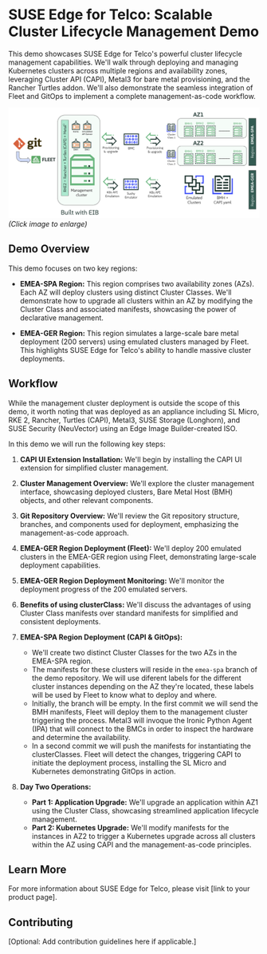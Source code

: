 # SUSE Edge for Telco: Scalable Cluster Lifecycle Management Demo

This demo showcases SUSE Edge for Telco's powerful cluster lifecycle management capabilities. We'll walk through deploying and managing Kubernetes clusters across multiple regions and availability zones, leveraging Cluster API (CAPI), Metal3 for bare metal provisioning, and the Rancher Turtles addon.  We'll also demonstrate the seamless integration of Fleet and GitOps to implement a complete management-as-code workflow.

[![Demo MWC 2025](/resources/images/Demo-MWC2025.png "Lab structure and components")](/resources/images/Demo-MWC2025.png)  *(Click image to enlarge)*

## Demo Overview

This demo focuses on two key regions:

* **EMEA-SPA Region:** This region comprises two availability zones (AZs). Each AZ will deploy clusters using distinct Cluster Classes.  We'll demonstrate how to upgrade all clusters within an AZ by modifying the Cluster Class and associated manifests, showcasing the power of declarative management.

* **EMEA-GER Region:**  This region simulates a large-scale bare metal deployment (200 servers) using emulated clusters managed by Fleet.  This highlights SUSE Edge for Telco's ability to handle massive cluster deployments.

## Workflow

While the management cluster deployment is outside the scope of this demo, it worth noting that was deployed as an appliance including SL Micro, RKE 2, Rancher, Turtles (CAPI), Metal3, SUSE Storage (Longhorn), and SUSE Security (NeuVector) using an Edge Image Builder-created ISO.

In this demo we will run the following key steps:

1. **CAPI UI Extension Installation:**  We'll begin by installing the CAPI UI extension for simplified cluster management.

2. **Cluster Management Overview:**  We'll explore the cluster management interface, showcasing deployed clusters, Bare Metal Host (BMH) objects, and other relevant components.

3. **Git Repository Overview:**  We'll review the Git repository structure, branches, and components used for deployment, emphasizing the management-as-code approach.

4. **EMEA-GER Region Deployment (Fleet):** We'll deploy 200 emulated clusters in the EMEA-GER region using Fleet, demonstrating large-scale deployment capabilities.

5. **EMEA-GER Region Deployment Monitoring:** We'll monitor the deployment progress of the 200 emulated servers.

6. **Benefits of using clusterClass:** We'll discuss the advantages of using Cluster Class manifests over standard manifests for simplified and consistent deployments.

7. **EMEA-SPA Region Deployment (CAPI & GitOps):**
    * We'll create two distinct Cluster Classes for the two AZs in the EMEA-SPA region.
    * The manifests for these clusters will reside in the `emea-spa` branch of the demo repository. We will use diferent labels for the different cluster instances depending on the AZ they're located, these labels will be used by Fleet to know what to deploy and where.
    * Initially, the branch will be empty. In the first commit we will send the BMH manifests, Fleet will deploy them to the management cluster triggering the process. Metal3 will invoque the Ironic Python Agent (IPA) that will connect to the BMCs in order to inspect the hardware and determine the availability.
    * In a second commit we will push the manifests for instantiating the clusterClasses. Fleet will detect the changes, triggering CAPI to initiate the deployment process, installing the SL Micro and Kubernetes demonstrating GitOps in action.

10. **Day Two Operations:**
    * **Part 1: Application Upgrade:** We'll upgrade an application within AZ1 using the Cluster Class, showcasing streamlined application lifecycle management.
    * **Part 2: Kubernetes Upgrade:** We'll modify manifests for the instances in AZ2 to trigger a Kubernetes upgrade across all clusters within the AZ using CAPI and the management-as-code principles.

## Learn More

For more information about SUSE Edge for Telco, please visit [link to your product page].

## Contributing

[Optional: Add contribution guidelines here if applicable.]